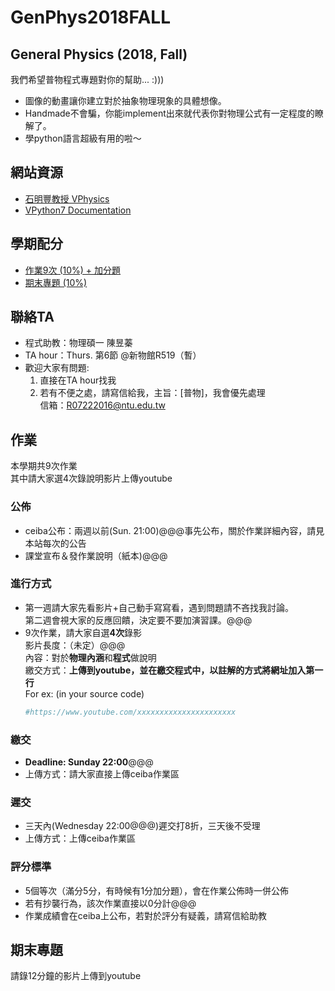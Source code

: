 # GenPhys2018FALL
## General Physics (2018, Fall)  
我們希望普物程式專題對你的幫助... :)))  
+ 圖像的動畫讓你建立對於抽象物理現象的具體想像。  
+ Handmade不會騙，你能implement出來就代表你對物理公式有一定程度的瞭解了。  
+ 學python語言超級有用的啦～  
  
## 網站資源  
+ [石明豐教授 VPhysics](http://tcjd71.wixsite.com/vpython)  
+ [VPython7 Documentation](http://www.glowscript.org/docs/VPythonDocs/index.html)  
  
## 學期配分
+ [作業9次 (10%) + 加分題](https://github.com/janice-cat/GenPhys2018FALL/blob/master/README.md#作業)  
+ [期末專題 (10%)](https://github.com/janice-cat/GenPhys2018FALL/blob/master/README.md#期末專題)  
  
## 聯絡TA  
* 程式助教：物理碩一 陳昱蓁  
* TA hour：Thurs. 第6節 @新物館R519（暫）  
* 歡迎大家有問題:  
  1. 直接在TA hour找我  
  2. 若有不便之處，請寫信給我，主旨：[普物]，我會優先處理  
     信箱：R07222016@ntu.edu.tw  
  
## 作業  
本學期共9次作業  
其中請大家選4次錄說明影片上傳youtube  

### 公佈  
+ ceiba公布：兩週以前(Sun. 21:00)@@@事先公布，關於作業詳細內容，請見本站每次的公告  
+ 課堂宣布＆發作業說明（紙本)@@@  
  
### 進行方式  
+ 第一週請大家先看影片+自己動手寫寫看，遇到問題請不吝找我討論。  
  第二週會視大家的反應回饋，決定要不要加演習課。@@@  
+ 9次作業，請大家自選**4次**錄影  
  影片長度：（未定）@@@  
  內容：對於**物理內涵**和**程式**做說明  
  繳交方式：**上傳到youtube，並在繳交程式中，以註解的方式將網址加入第一行**  
  For ex: (in your source code)  
  ```python
  #https://www.youtube.com/xxxxxxxxxxxxxxxxxxxxxx
  ```
  
### 繳交  
+ **Deadline: Sunday 22:00**@@@  
+ 上傳方式：請大家直接上傳ceiba作業區  
  
### 遲交  
+ 三天內(Wednesday 22:00@@@)遲交打8折，三天後不受理   
+ 上傳方式：上傳ceiba作業區  
  
### 評分標準  
+ 5個等次（滿分5分，有時候有1分加分題），會在作業公佈時一併公佈  
+ 若有抄襲行為，該次作業直接以0分計@@@  
+ 作業成績會在ceiba上公布，若對於評分有疑義，請寫信給助教  
  
## 期末專題  
請錄12分鐘的影片上傳到youtube  
